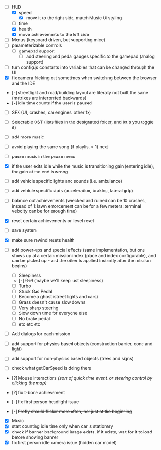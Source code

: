 - [ ] HUD
    - [x] speed
        - [x] move it to the right side, match Music UI styling
    - [ ] time
    - [x] health
    - [x] move achievements to the left side
- [ ] Menus (keyboard driven, but supporting mice)
- [ ] parameterizable controls
    - [ ] gamepad support
        - [ ] add steering and pedal gauges specific to the gamepad (analog support)
- [ ] turn config.js constants into variables that can be changed through the UI
- [x] fix camera fricking out sometimes when switching between the browser and the IDE
- [-] streetlight and road/building layout are literally not built the same (matrixes are interpreted backwards)
- [-] idle time counts if the user is paused

- [ ] SFX (UI, crashes, car engines, other fx)
- [ ] Selectable OST (lists files in the designated folder, and let's you toggle it)
- [ ] add more music
- [ ] avoid playing the same song (if playlist > 1) next
- [ ] pause music in the pause menu
- [x] if the user exits idle while the music is transitioning gain (entering idle), the gain at the end is wrong

- [ ] add vehicle specific lights and sounds (i.e. ambulance)
- [ ] add vehicle specific stats (acceleration, braking, lateral grip)
- [ ] balance out achievements (wrecked and ruined can be 10 crashes, instead of 1; lawn enforcement can be for a few meters; terminal velocity can be for enough time)
- [x] reset certain achievements on level reset
- [ ] save system
- [x] make sure rewind resets health

- [ ] add power-ups and special effects (same implementation, but one shows up at a certain mission index (place and index configurable), and can be picked up - and the other is applied instantly after the mission begins)
    - [ ] Sleepiness
    - [-] ~~DUI~~ (maybe we'll keep just sleepiness)
    - [ ] Turbo
    - [ ] Stuck Gas Pedal
    - [ ] Become a ghost (street lights and cars)
    - [ ] Grass doesn't cause slow downs
    - [ ] Very sharp steering
    - [ ] Slow down time for everyone else
    - [ ] No brake pedal
    - [ ] etc etc etc
- [ ] Add dialogs for each mission

- [ ] add support for physics based objects (construction barrier, cone and light)
- [ ] add support for non-physics based objects (trees and signs)

- [ ] check what getCarSpeed is doing there

- [?] Mouse interactions _(sort of quick time event, or steering control by clicking the map)_
- [?] fix t-bone achievement

- [-] ~~fix first person headlight issue~~
- [-] ~~firefly should flicker more often, not just at the beginning~~

- [x] Music
- [x] start counting idle time only when car is stationary
- [x] check if banner background image exists. if it exists, wait for it to load before showing banner
- [x] fix first person idle camera issue (hidden car model)